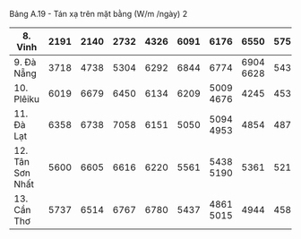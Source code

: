 Bảng A.19 - Tán xạ trên mặt bằng (W/m /ngày) 2

| 8. Vinh          |   2191 |   2140 |   2732 |   4326 |   6091 | 6176      | 6550      |   5751 |   4715 |   3604 |   2747 2441 |   4122 |
|------------------|--------|--------|--------|--------|--------|-----------|-----------|--------|--------|--------|-------------|--------|
| 9. Đà Nẵng       |   3718 |   4738 |   5304 |   6292 |   6844 | 6774      | 6904 6628 |   5438 |   4158 |   3281 |        2806 |   5240 |
| 10. Plêiku       |   6019 |   6679 |   6450 |   6134 |   6209 | 5009 4676 | 4245      |   4539 |   4917 |   5206 |        5444 |   5461 |
| 11. Đà Lạt       |   6358 |   6738 |   7058 |   6151 |   5050 | 5094 4953 | 4854      |   4875 |   4607 |   4821 |        5558 |   5510 |
| 12. Tân Sơn Nhất |   5600 |   6605 |   6616 |   6220 |   5561 | 5438 5190 | 5361      |   5215 |   5180 |   4993 |        5161 |   5595 |
| 13. Cần Thơ      |   5737 |   6514 |   6767 |   6780 |   5437 | 4861 5015 | 4944      |   4582 |   4336 |   4757 |        5037 |   5397 |
